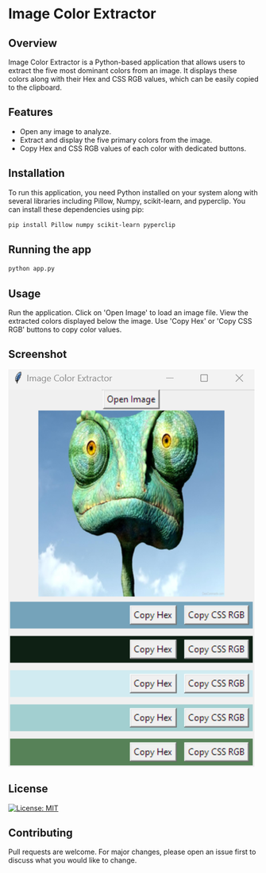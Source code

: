 # Image Color Extractor

## Overview
Image Color Extractor is a Python-based application that allows users to extract the five most dominant colors from an image. It displays these colors along with their Hex and CSS RGB values, which can be easily copied to the clipboard.

## Features
- Open any image to analyze.
- Extract and display the five primary colors from the image.
- Copy Hex and CSS RGB values of each color with dedicated buttons.

## Installation
To run this application, you need Python installed on your system along with several libraries including Pillow, Numpy, scikit-learn, and pyperclip. You can install these dependencies using pip:

```bash
pip install Pillow numpy scikit-learn pyperclip
```

## Running the app
```bash
python app.py
```

## Usage
Run the application.
Click on 'Open Image' to load an image file.
View the extracted colors displayed below the image.
Use 'Copy Hex' or 'Copy CSS RGB' buttons to copy color values.

## Screenshot
![Screenshot](./screenshot.png)

## License
[![License: MIT](https://img.shields.io/badge/License-MIT-yellow.svg)](https://opensource.org/licenses/MIT)

## Contributing
Pull requests are welcome. For major changes, please open an issue first to discuss what you would like to change.